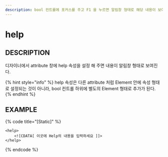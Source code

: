 ```yaml
---
description: bool 컨트롤에 포커스를 주고 F1 을 누르면 알림창 형태로 해당 내용이 보여진다.
---
```


# help

## DESCRIPTION

디자이너에서 attribute 창에 help 속성을 설정 해 주면 내용이 알림창 형태로 보여진다.

{% hint style="info" %}
help 속성은 다른 attribute 처럼 Element 안에 속성 형태로 설정되는 것이 아니라, bool 컨트롤 하위에 별도의 Element 형태로 추가가 된다.
{% endhint %}

## EXAMPLE

{% code title="\[Static\]" %}
```markup
<help>
    <![CDATA[ 이곳에 Help의 내용을 입력하세요 ]]> 
</help>
```
{% endcode %}

